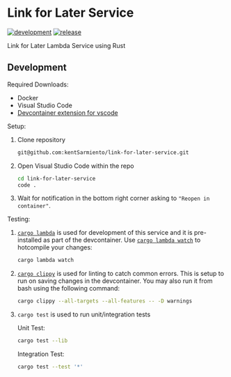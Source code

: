 # Link for Later Service

[![development](https://github.com/kentSarmiento/link-for-later-service/actions/workflows/development.yml/badge.svg?branch=main)](https://github.com/kentSarmiento/link-for-later-service/actions/workflows/development.yml) [![release](https://github.com/kentSarmiento/link-for-later-service/actions/workflows/release.yml/badge.svg?branch=main)](https://github.com/kentSarmiento/link-for-later-service/actions/workflows/release.yml)

Link for Later Lambda Service using Rust

## Development

Required Downloads:

- Docker
- Visual Studio Code
- [Devcontainer extension for vscode](https://marketplace.visualstudio.com/items?itemName=ms-vscode-remote.remote-containers)

Setup:

1. Clone repository

   ```sh
   git@github.com:kentSarmiento/link-for-later-service.git
   ```

1. Open Visual Studio Code within the repo

   ```sh
   cd link-for-later-service
   code .
   ```

1. Wait for notification in the bottom right corner asking to `"Reopen in container"`.

Testing:

1. [`cargo lambda`](https://www.cargo-lambda.info/) is used for development of this service and it is pre-installed as part of the devcontainer. Use [`cargo lambda watch`](https://www.cargo-lambda.info/commands/watch.html) to hotcompile your changes:

   ```sh
   cargo lambda watch
   ```

1. [`cargo clippy`](https://github.com/rust-lang/rust-clippy) is used for linting to catch common errors. This is setup to run on saving changes in the devcontainer. You may also run it from bash using the following command:

   ```sh
   cargo clippy --all-targets --all-features -- -D warnings
   ```

1. `cargo test` is used to run unit/integration tests

   Unit Test:
   ```sh
   cargo test --lib
   ```

   Integration Test:
   ```sh
   cargo test --test '*'
   ```
